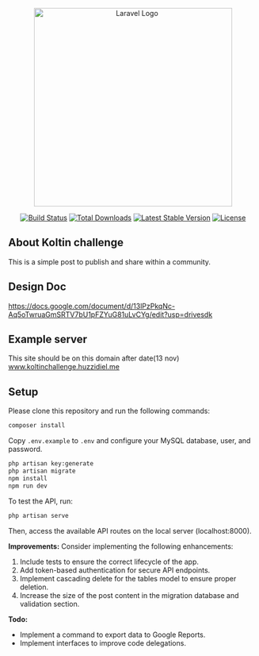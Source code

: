 <p align="center"><a href="https://laravel.com" target="_blank"><img src="https://raw.githubusercontent.com/laravel/art/master/logo-lockup/5%20SVG/2%20CMYK/1%20Full%20Color/laravel-logolockup-cmyk-red.svg" width="400" alt="Laravel Logo"></a></p>

<p align="center">
<a href="https://github.com/laravel/framework/actions"><img src="https://github.com/laravel/framework/workflows/tests/badge.svg" alt="Build Status"></a>
<a href="https://packagist.org/packages/laravel/framework"><img src="https://img.shields.io/packagist/dt/laravel/framework" alt="Total Downloads"></a>
<a href="https://packagist.org/packages/laravel/framework"><img src="https://img.shields.io/packagist/v/laravel/framework" alt="Latest Stable Version"></a>
<a href="https://packagist.org/packages/laravel/framework"><img src="https://img.shields.io/packagist/l/laravel/framework" alt="License"></a>
</p>

## About Koltin challenge

This is a simple post to publish and share within a community.

## Design Doc
https://docs.google.com/document/d/13lPzPkqNc-Aq5oTwruaGmSRTV7bU1pFZYuG81uLvCYg/edit?usp=drivesdk

## Example server 
This site should be on this domain after date(13 nov)
www.koltinchallenge.huzzidiel.me 


## Setup 
Please clone this repository and run the following commands:
```bash
composer install
```
Copy `.env.example` to `.env` and configure your MySQL database, user, and password.
```bash
php artisan key:generate
php artisan migrate
npm install
npm run dev
```
To test the API, run:
```bash
php artisan serve
```
Then, access the available API routes on the local server (localhost:8000).

**Improvements:**
Consider implementing the following enhancements:
1. Include tests to ensure the correct lifecycle of the app.
2. Add token-based authentication for secure API endpoints.
3. Implement cascading delete for the tables model to ensure proper deletion.
4. Increase the size of the post content in the migration database and validation section.

**Todo:**
- Implement a command to export data to Google Reports.
- Implement interfaces to improve code delegations.


